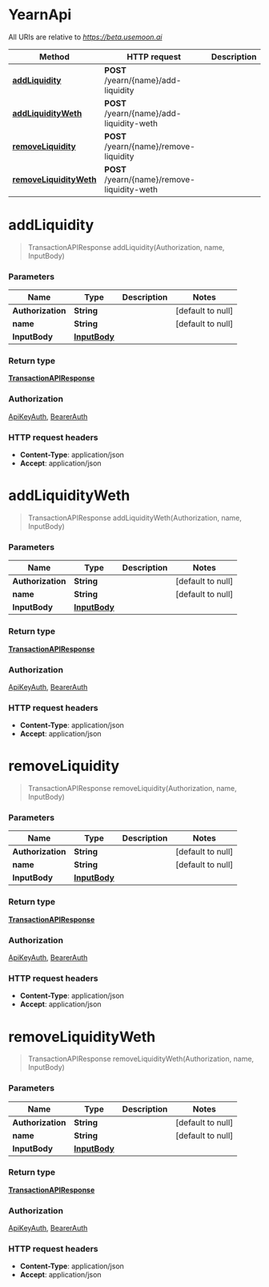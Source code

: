 # YearnApi

All URIs are relative to *https://beta.usemoon.ai*

| Method | HTTP request | Description |
|------------- | ------------- | -------------|
| [**addLiquidity**](YearnApi.md#addLiquidity) | **POST** /yearn/{name}/add-liquidity |  |
| [**addLiquidityWeth**](YearnApi.md#addLiquidityWeth) | **POST** /yearn/{name}/add-liquidity-weth |  |
| [**removeLiquidity**](YearnApi.md#removeLiquidity) | **POST** /yearn/{name}/remove-liquidity |  |
| [**removeLiquidityWeth**](YearnApi.md#removeLiquidityWeth) | **POST** /yearn/{name}/remove-liquidity-weth |  |


<a name="addLiquidity"></a>
# **addLiquidity**
> TransactionAPIResponse addLiquidity(Authorization, name, InputBody)



### Parameters

|Name | Type | Description  | Notes |
|------------- | ------------- | ------------- | -------------|
| **Authorization** | **String**|  | [default to null] |
| **name** | **String**|  | [default to null] |
| **InputBody** | [**InputBody**](../Models/InputBody.md)|  | |

### Return type

[**TransactionAPIResponse**](../Models/TransactionAPIResponse.md)

### Authorization

[ApiKeyAuth](../README.md#ApiKeyAuth), [BearerAuth](../README.md#BearerAuth)

### HTTP request headers

- **Content-Type**: application/json
- **Accept**: application/json

<a name="addLiquidityWeth"></a>
# **addLiquidityWeth**
> TransactionAPIResponse addLiquidityWeth(Authorization, name, InputBody)



### Parameters

|Name | Type | Description  | Notes |
|------------- | ------------- | ------------- | -------------|
| **Authorization** | **String**|  | [default to null] |
| **name** | **String**|  | [default to null] |
| **InputBody** | [**InputBody**](../Models/InputBody.md)|  | |

### Return type

[**TransactionAPIResponse**](../Models/TransactionAPIResponse.md)

### Authorization

[ApiKeyAuth](../README.md#ApiKeyAuth), [BearerAuth](../README.md#BearerAuth)

### HTTP request headers

- **Content-Type**: application/json
- **Accept**: application/json

<a name="removeLiquidity"></a>
# **removeLiquidity**
> TransactionAPIResponse removeLiquidity(Authorization, name, InputBody)



### Parameters

|Name | Type | Description  | Notes |
|------------- | ------------- | ------------- | -------------|
| **Authorization** | **String**|  | [default to null] |
| **name** | **String**|  | [default to null] |
| **InputBody** | [**InputBody**](../Models/InputBody.md)|  | |

### Return type

[**TransactionAPIResponse**](../Models/TransactionAPIResponse.md)

### Authorization

[ApiKeyAuth](../README.md#ApiKeyAuth), [BearerAuth](../README.md#BearerAuth)

### HTTP request headers

- **Content-Type**: application/json
- **Accept**: application/json

<a name="removeLiquidityWeth"></a>
# **removeLiquidityWeth**
> TransactionAPIResponse removeLiquidityWeth(Authorization, name, InputBody)



### Parameters

|Name | Type | Description  | Notes |
|------------- | ------------- | ------------- | -------------|
| **Authorization** | **String**|  | [default to null] |
| **name** | **String**|  | [default to null] |
| **InputBody** | [**InputBody**](../Models/InputBody.md)|  | |

### Return type

[**TransactionAPIResponse**](../Models/TransactionAPIResponse.md)

### Authorization

[ApiKeyAuth](../README.md#ApiKeyAuth), [BearerAuth](../README.md#BearerAuth)

### HTTP request headers

- **Content-Type**: application/json
- **Accept**: application/json

